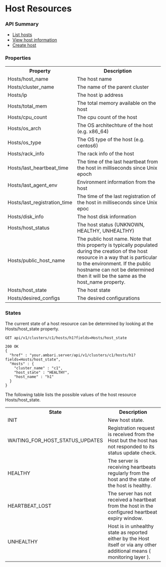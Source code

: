 <!---
Licensed to the Apache Software Foundation (ASF) under one or more
contributor license agreements. See the NOTICE file distributed with
this work for additional information regarding copyright ownership.
The ASF licenses this file to You under the Apache License, Version 2.0
(the "License"); you may not use this file except in compliance with
the License. You may obtain a copy of the License at

http://www.apache.org/licenses/LICENSE-2.0

Unless required by applicable law or agreed to in writing, software
distributed under the License is distributed on an "AS IS" BASIS,
WITHOUT WARRANTIES OR CONDITIONS OF ANY KIND, either express or implied.
See the License for the specific language governing permissions and
limitations under the License.
-->

# Host Resources
 
 
### API Summary 

- [List hosts](hosts.md)
- [View host information](hosts-host.md)
- [Create host](create-host.md)

### Properties

<table>
  <tr>
    <th>Property</th>
    <th>Description</th>
  </tr>
  <tr>
    <td>Hosts/host_name</td>
    <td>The host name</td>  
  </tr>
  <tr>
    <td>Hosts/cluster_name</td>
    <td>The name of the parent cluster</td>  
  </tr>
  <tr>
    <td>Hosts/ip</td>
    <td>The host ip address</td>  
  </tr>
  <tr>
    <td>Hosts/total_mem</td>
    <td>The total memory available on the host</td>  
  </tr>
  <tr>
    <td>Hosts/cpu_count</td>
    <td>The cpu count of the host</td>  
  </tr>
  <tr>
    <td>Hosts/os_arch</td>
    <td>The OS architechture of the host (e.g. x86_64)</td>  
  </tr>
  <tr>
    <td>Hosts/os_type</td>
    <td>The OS type of the host (e.g. centos6)</td>  
  </tr>
  <tr>
    <td>Hosts/rack_info</td>
    <td>The rack info of the host</td>  
  </tr>
  <tr>
    <td>Hosts/last_heartbeat_time</td>
    <td>The time of the last heartbeat from the host in milliseconds since Unix epoch</td>  
  </tr>
  <tr>
    <td>Hosts/last_agent_env</td>
    <td>Environment information from the host</td>  
  </tr>
  <tr>
    <td>Hosts/last_registration_time</td>
    <td>The time of the last registration of the host in milliseconds since Unix epoc</td>  
  </tr>
  <tr>
    <td>Hosts/disk_info</td>
    <td>The host disk information</td>
  </tr>
  <tr>
    <td>Hosts/host_status</td>
    <td>The host status (UNKNOWN, HEALTHY, UNHEALTHY)</td>  
  </tr>
  <tr>
    <td>Hosts/public_host_name</td>
    <td>The public host name.  Note that this property is typically populated during the creation of the host resource in a way that is particular to the environment.  If the public hostname can not be determined then it will be the same as the host_name property. </td>  
  </tr>
  <tr>
    <td>Hosts/host_state</td>
    <td>The host state</td>  
  </tr>
  <tr>
    <td>Hosts/desired_configs</td>
    <td>The desired configurations</td>  
  </tr>
</table>

### States

The current state of a host resource can be determined by looking at the Hosts/host_state property.


    GET api/v1/clusters/c1/hosts/h1?fields=Hosts/host_state

    200 OK
    {
      "href" : "your.ambari.server/api/v1/clusters/c1/hosts/h1?fields=Hosts/host_state",
      "Hosts" : {
        "cluster_name" : "c1",
        "host_state" : "HEALTHY",
        "host_name" : "h1"
      } 
    }

The following table lists the possible values of the host resource Hosts/host_state.
<table>
  <tr>
    <th>State</th>
    <th>Description</th>
  </tr>
  <tr>
    <td>INIT</td>
    <td>New host state.</td>  
  </tr>
  <tr>
    <td>WAITING_FOR_HOST_STATUS_UPDATES</td>
    <td>Registration request is received from the Host but the host has not responded to its status update check.</td>  
  </tr>
  <tr>
    <td>HEALTHY</td>
    <td>The server is receiving heartbeats regularly from the host and the state of the host is healthy.</td>  
  </tr>
  <tr>
    <td>HEARTBEAT_LOST</td>
    <td>The server has not received a heartbeat from the host in the configured heartbeat expiry window.</td>  
  </tr>
  <tr>
    <td>UNHEALTHY</td>
    <td>Host is in unhealthy state as reported either by the Host itself or via any other additional means ( monitoring layer ).</td>  
  </tr>
</table>

